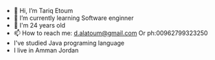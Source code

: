 - 👋 Hi, I’m Tariq Etoum
- 🌱 I’m currently learning Software enginner 
- 💞️ I'm 24 years old 
- 📫 How to reach me: d.alatoum@gmail.com Or ph:00962799323250
- I've studied Java programing language 
- I live in Amman Jordan
